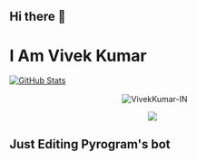 ## Hi there 👋


# I Am Vivek Kumar

[![GitHub Stats](https://github-stats-alpha.vercel.app/api?username=VivekKumar-IN)](https://github.com/VivekKumar-IN)


<p align="center">&nbsp;
  <img align="center" src="https://github-readme-stats.vercel.app/api?username=VivekKumar-IN&&show_icons=true" alt="VivekKumar-IN"/></p>        

<p align="center">

<img src="https://github-readme-stats.vercel.app/api/top-langs/?username=VivekKumar-IN&layout=donut" align="center">

## Just Editing Pyrogram's bot 